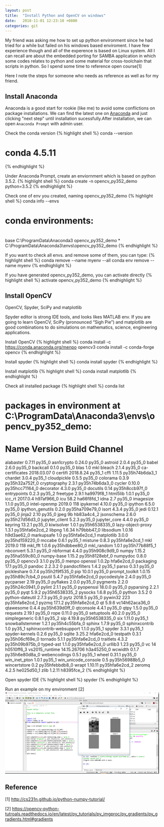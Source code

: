 ```yaml
---
layout: post
title:  "Install Python and OpenCV on windows"
date:   2018-11-01 12:23:10 +0800
categories: git
---
```


My friend was asking me how to set up python environment since he had tried for a while but failed on his windows based enviroment.
I have few experience though and all of the experence is based on Linux system. All I can recall are about the embedded porting for SAMBA application 
in which some codes relates to python and some material for cross-toolchain that scripts in python. So I spend some time to reference open course[1]

Here I note the steps for someone who needs as reference as well as for my friend. 

Install Anaconda
---
Anaconda is a good start for rookie (like me) to avoid some conflictions on package installations. We can find the latest one on [Anaconda](https://www.anaconda.com/download/) and just clicking "next step" until installation sucessfully.After installation, we can open `Anaconda Prompt` with admin user.

Check the conda version 
{% highlight shell %}
conda --version
# conda 4.5.11
{% endhighlight %}

Under Anaconda Prompt, create an enviornment which is based on python 3.5.2.
{% highlight shell %}
conda create -n opencv_py352_demo python=3.5.2
{% endhighlight %}

Check one of env you created, naming opencv_py352_demo
{% highlight shell %}
conda info --envs
# conda environments:
#
base                     C:\ProgramData\Anaconda3
opencv_py352_demo     *  C:\ProgramData\Anaconda3\envs\opencv_py352_demo
{% endhighlight %}

If you want to check all envs. and remove some of them, you can type:
{% highlight shell %}
conda remove --name myenv --all
conda env remove --name myenv
{% endhighlight %}

If you have generated opencv_py352_demo, you can activate directly
{% highlight shell %}
activate opencv_py352_demo
{% endhighlight %}

Install OpenCV
---

OpenCV, Spyder, SciPy and matplotlib

Spyder editor is strong IDE tools, and looks likes MATLAB env. If you are going to learn OpenCV, SciPy (pronounced “Sigh Pie”) and matplotlib are good combinations to do simulations on mathematics, science, engineering applications.

Install OpenCV
{% highlight shell %}
conda install -c https://conda.anaconda.org/menpo opencv3
conda install -c conda-forge opencv
{% endhighlight %}

Install spyder
{% highlight shell %}
conda install spyder
{% endhighlight %}

Install matplotlib
{% highlight shell %}
conda install matplotlib
{% endhighlight %}

Check all installed package
{% highlight shell %}
conda list
# packages in environment at C:\ProgramData\Anaconda3\envs\opencv_py352_demo:
#
# Name                    Version                   Build  Channel
alabaster                 0.7.11                   py35_0
asn1crypto                0.24.0                   py35_0
astroid                   2.0.4                    py35_0
babel                     2.6.0                    py35_0
backcall                  0.1.0                    py35_0
blas                      1.0                         mkl
bleach                    2.1.4                    py35_0
ca-certificates           2018.03.07                    0
certifi                   2018.8.24                py35_1
cffi                      1.11.5           py35h74b6da3_1
chardet                   3.0.4                    py35_1
cloudpickle               0.5.5                    py35_0
colorama                  0.3.9            py35h32a752f_0
cryptography              2.3.1            py35h74b6da3_0
cycler                    0.10.0           py35hcc71164_0
decorator                 4.3.0                    py35_0
docutils                  0.14             py35h8ccb97f_0
entrypoints               0.2.3                    py35_2
freetype                  2.9.1                ha9979f8_1
html5lib                  1.0.1                    py35_0
icc_rt                    2017.0.4             h97af966_0
icu                       58.2                 ha66f8fd_1
idna                      2.7                      py35_0
imagesize                 1.1.0                    py35_0
intel-openmp              2019.0                      118
ipykernel                 4.10.0                   py35_0
ipython                   6.5.0                    py35_0
ipython_genutils          0.2.0            py35ha709e79_0
isort                     4.3.4                    py35_0
jedi                      0.12.1                   py35_0
jinja2                    2.10                     py35_0
jpeg                      9b                   hb83a4c4_2
jsonschema                2.6.0            py35h27d56d3_0
jupyter_client            5.2.3                    py35_0
jupyter_core              4.4.0                    py35_0
keyring                   13.2.1                   py35_0
kiwisolver                1.0.1            py35h6538335_0
lazy-object-proxy         1.3.1            py35hfa6e2cd_2
libpng                    1.6.34               h79bbb47_0
libsodium                 1.0.16               h9d3ae62_0
markupsafe                1.0              py35hfa6e2cd_1
matplotlib                3.0.0            py35hd159220_0
mccabe                    0.6.1                    py35_1
mistune                   0.8.3            py35hfa6e2cd_1
mkl                       2019.0                      118
mkl_fft                   1.0.6            py35hdbbee80_0
mkl_random                1.0.1            py35h77b88f5_1
nbconvert                 5.3.1                    py35_0
nbformat                  4.4.0            py35h908c9d9_0
numpy                     1.15.2           py35ha559c80_0
numpy-base                1.15.2           py35h8128ebf_0
numpydoc                  0.8.0                    py35_0
opencv3                   3.1.0                    py35_0    menpo
openssl                   1.0.2p               hfa6e2cd_0
packaging                 17.1                     py35_0
pandoc                    2.2.3.2                       0
pandocfilters             1.4.2                    py35_1
parso                     0.3.1                    py35_0
pickleshare               0.7.4            py35h2f9f535_0
pip                       10.0.1                   py35_0
prompt_toolkit            1.0.15           py35h89c7cb4_0
psutil                    5.4.7            py35hfa6e2cd_0
pycodestyle               2.4.0                    py35_0
pycparser                 2.19                     py35_0
pyflakes                  2.0.0                    py35_0
pygments                  2.2.0            py35h24c0941_0
pylint                    2.1.1                    py35_0
pyopenssl                 18.0.0                   py35_0
pyparsing                 2.2.1                    py35_0
pyqt                      5.9.2            py35h6538335_2
pysocks                   1.6.8                    py35_0
python                    3.5.2                         0
python-dateutil           2.7.3                    py35_0
pytz                      2018.5                   py35_0
pywin32                   223              py35hfa6e2cd_1
pyzmq                     17.1.2           py35hfa6e2cd_0
qt                        5.9.6            vc14h62aca36_0
qtawesome                 0.4.4            py35h639d0ff_0
qtconsole                 4.4.1                    py35_0
qtpy                      1.5.0                    py35_0
requests                  2.19.1                   py35_0
rope                      0.11.0                   py35_0
setuptools                40.2.0                   py35_0
simplegeneric             0.8.1                    py35_2
sip                       4.19.8           py35h6538335_0
six                       1.11.0                   py35_1
snowballstemmer           1.2.1            py35h4c55bfa_0
sphinx                    1.7.9                    py35_0
sphinxcontrib             1.0                      py35_1
sphinxcontrib-websupport  1.1.0                    py35_1
spyder                    3.3.1                    py35_1
spyder-kernels            0.2.6                    py35_0
sqlite                    3.25.2               hfa6e2cd_0
testpath                  0.3.1            py35h06cf69e_0
tornado                   5.1.1            py35hfa6e2cd_0
traitlets                 4.3.2            py35h09b975b_0
typed-ast                 1.1.0            py35hfa6e2cd_0
urllib3                   1.23                     py35_0
vc                        14                   h0510ff6_3
vs2015_runtime            14.15.26706          h3a45250_0
wcwidth                   0.1.7            py35h6e80d8a_0
webencodings              0.5.1                    py35_1
wheel                     0.31.1                   py35_0
win_inet_pton             1.0.1                    py35_1
win_unicode_console       0.5              py35h56988b5_0
wincertstore              0.2              py35hfebbdb8_0
wrapt                     1.10.11          py35hfa6e2cd_2
zeromq                    4.2.5                he025d50_1
zlib                      1.2.11               h8395fce_2
{% endhighlight %}

Open spyder IDE
{% highlight shell %}
spyder
{% endhighlight %}

Run an example on my environment [2]
![pic01](/media/images/spyder_python.png)

Reference
---
[1] http://cs231n.github.io/python-numpy-tutorial/

[2] https://opencv-python-tutroals.readthedocs.io/en/latest/py_tutorials/py_imgproc/py_gradients/py_gradients.html#gradients


